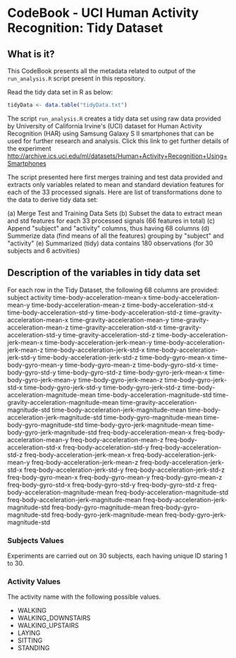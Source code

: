 CodeBook - UCI Human Activity Recognition: Tidy Dataset
=======================================================

## What is it?

This CodeBook presents all the metadata related to output of the `run_analysis.R` script present in this repository. 

Read the tidy data set in R as below:
```R
tidyData <- data.table("tidyData.txt")
```

The script `run_analysis.R` creates a tidy data set using raw data provided by  University of California Irvine's (UCI) dataset for Human Activity Recognition (HAR) using Samsung Galaxy S II smartphones that can be used for further research and analysis. Click this link to get further details of the experiment http://archive.ics.uci.edu/ml/datasets/Human+Activity+Recognition+Using+Smartphones

The script presented here first merges training and test data provided and extracts only variables related to mean and standard deviation features for each of the 33 processed signals. Here are list of transformations done to the data to derive tidy data set:

(a) Merge Test and Training Data Sets
(b) Subset the data to extract mean and std features for each 33 processed signals (66 features in total)
(c) Append "subject" and "activity" columns, thus having 68 columns
(d) Summerize data (find means of all the features) grouping by "subject" and "activity"
(e) Summarized (tidy) data contains 180 observations (for 30 subjects and 6 activities)

## Description of the variables in tidy data set

For each row in the Tidy Dataset, the following 68 columns are provided:
subject
activity
time-body-acceleration-mean-x
time-body-acceleration-mean-y
time-body-acceleration-mean-z
time-body-acceleration-std-x
time-body-acceleration-std-y
time-body-acceleration-std-z
time-gravity-acceleration-mean-x
time-gravity-acceleration-mean-y
time-gravity-acceleration-mean-z
time-gravity-acceleration-std-x
time-gravity-acceleration-std-y
time-gravity-acceleration-std-z
time-body-acceleration-jerk-mean-x
time-body-acceleration-jerk-mean-y
time-body-acceleration-jerk-mean-z
time-body-acceleration-jerk-std-x
time-body-acceleration-jerk-std-y
time-body-acceleration-jerk-std-z
time-body-gyro-mean-x
time-body-gyro-mean-y
time-body-gyro-mean-z
time-body-gyro-std-x
time-body-gyro-std-y
time-body-gyro-std-z
time-body-gyro-jerk-mean-x
time-body-gyro-jerk-mean-y
time-body-gyro-jerk-mean-z
time-body-gyro-jerk-std-x
time-body-gyro-jerk-std-y
time-body-gyro-jerk-std-z
time-body-acceleration-magnitude-mean
time-body-acceleration-magnitude-std
time-gravity-acceleration-magnitude-mean
time-gravity-acceleration-magnitude-std
time-body-acceleration-jerk-magnitude-mean
time-body-acceleration-jerk-magnitude-std
time-body-gyro-magnitude-mean
time-body-gyro-magnitude-std
time-body-gyro-jerk-magnitude-mean
time-body-gyro-jerk-magnitude-std
freq-body-acceleration-mean-x
freq-body-acceleration-mean-y
freq-body-acceleration-mean-z
freq-body-acceleration-std-x
freq-body-acceleration-std-y
freq-body-acceleration-std-z
freq-body-acceleration-jerk-mean-x
freq-body-acceleration-jerk-mean-y
freq-body-acceleration-jerk-mean-z
freq-body-acceleration-jerk-std-x
freq-body-acceleration-jerk-std-y
freq-body-acceleration-jerk-std-z
freq-body-gyro-mean-x
freq-body-gyro-mean-y
freq-body-gyro-mean-z
freq-body-gyro-std-x
freq-body-gyro-std-y
freq-body-gyro-std-z
freq-body-acceleration-magnitude-mean
freq-body-acceleration-magnitude-std
freq-body-acceleration-jerk-magnitude-mean
freq-body-acceleration-jerk-magnitude-std
freq-body-gyro-magnitude-mean
freq-body-gyro-magnitude-std
freq-body-gyro-jerk-magnitude-mean
freq-body-gyro-jerk-magnitude-std


### Subjects Values

Experiments are carried out on 30 subjects, each having unique ID staring 1 to 30. 

### Activity Values

The activity name with the following possible values.
- WALKING
- WALKING_DOWNSTAIRS
- WALKING_UPSTAIRS
- LAYING
- SITTING
- STANDING

